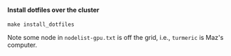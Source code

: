 
#### Install dotfiles over the cluster

```
make install_dotfiles
```

Note some node in `nodelist-gpu.txt` is off the grid, i.e., `turmeric` is Maz's computer.